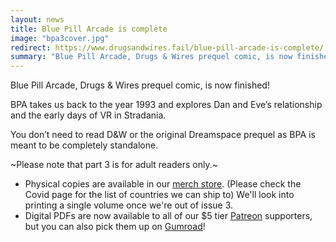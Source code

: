 ```yaml
---
layout: news
title: Blue Pill Arcade is complete
image: "bpa3cover.jpg"
redirect: https://www.drugsandwires.fail/blue-pill-arcade-is-complete/
summary: "Blue Pill Arcade, Drugs & Wires prequel comic, is now finished! BPA takes us back to the year 1993 and explores Dan and Eve’s relationship and the early days of VR in Stradania."
---
```


Blue Pill Arcade, Drugs & Wires prequel comic, is now finished!

BPA takes us back to the year 1993 and explores Dan and Eve’s relationship and the early days of VR in Stradania.

You don’t need to read D&W or the original Dreamspace prequel as BPA is meant to be completely standalone.

~Please note that part 3 is for adult readers only.~

-  Physical copies are available in our [merch store](https://www.hellovoid.online/). (Please check the Covid page for the list of countries we can ship to) We'll look into printing a single volume once we're out of issue 3.
-  Digital PDFs are now available to all of our $5 tier [Patreon](https://www.patreon.com/drugsandwires) supporters, but you can also pick them up on [Gumroad](https://gumroad.com/drugsandwires)!
